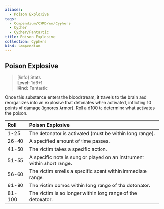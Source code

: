 ```yaml
---
aliases:
  - Poison Explosive
tags:
  - Compendium/CSRD/en/Cyphers
  - Cypher
  - Cypher/Fantastic
title: Poison Explosive
collection: Cyphers
kind: Compendium
---
```

## Poison Explosive  
>[!info] Stats  
> **Level:** 1d6+1  
> **Kind:** Fantastic
  
Once this substance enters the bloodstream, it travels to the brain and reorganizes into an explosive that detonates when activated, inflicting 10 points of damage (ignores Armor). Roll a d100 to determine what activates the poison.  

|  Roll &nbsp; &nbsp; &nbsp; | Poison Explosive  |  
| ------------- | :----------- |  
| 1-25 | The detonator is activated (must be within long range). |  
| 26-40 | A specified amount of time passes. |  
| 41-50 | The victim takes a specific action. |  
| 51-55 | A specific note is sung or played on an instrument within short range. |  
| 56-60 | The victim smells a specific scent within immediate range. |  
| 61-80 | The victim comes within long range of the detonator. |  
| 81-100 | The victim is no longer within long range of the detonator. |